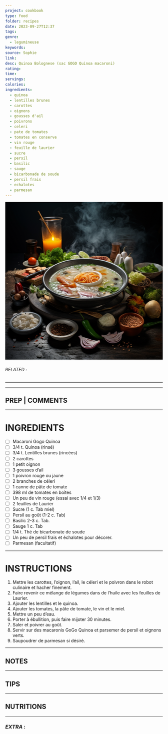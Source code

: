 ```yaml
---
project: cookbook
type: food
folder: recipes
date: 2023-09-27T12:37
tags: 
genre:
  - legumineuse
keywords: 
source: Sophie
link: 
desc: Quinoa Bolognese (sac GOGO Quinoa macaroni)
rating: 
time: 
servings: 
calories: 
ingredients:
  - quinoa
  - lentilles brunes
  - carottes
  - oignons
  - gousses d'ail
  - poivrons
  - celeri
  - pate de tomates
  - tomates en conserve
  - vin rouge
  - feuille de laurier
  - sucre
  - persil
  - basilic
  - sauge
  - bicarbonade de soude
  - persil frais
  - echalotes
  - parmesan
---
```


![IMAGE](_default.png)

###### *RELATED* : 
---


---
## PREP | COMMENTS



---
# INGREDIENTS

- [ ] Macaroni Gogo Quinoa
- [ ] 3/4 t. Quinoa (rinsé)
- [ ] 3/4 t. Lentilles brunes (rincées)
- [ ] 2 carottes
- [ ] 1 petit oignon
- [ ] 3 gousses d’ail
- [ ] 1 poivron rouge ou jaune
- [ ] 2 branches de céleri
- [ ] 1 canne de pâte de tomate
- [ ] 398 ml de tomates en boîtes
- [ ] Un peu de vin rouge (essai avec 1/4 et 1/3)
- [ ] 2 feuilles de Laurier
- [ ] Sucre (1 c. Tab miel)
- [ ] Persil au goût (1-2 c. Tab)
- [ ] Basilic 2-3 c. Tab.
- [ ] Sauge 1 c. Tab
- [ ] 1/4 t. Thé de bicarbonate de soude
- [ ] Un peu de persil frais et échalotes pour décorer. 
- [ ] Parmesan (facultatif)

---
# INSTRUCTIONS

1. Mettre les carottes, l’oignon, l’ail, le céleri et le poivron dans le robot culinaire et hacher finement. 
2. Faire revenir ce mélange de légumes dans de l’huile avec les feuilles de Laurier.
3. Ajouter les lentilles et le quinoa.
4. Ajouter les tomates, la pâte de tomate, le vin et le miel.
5. Mettre un peu d’eau.
6. Porter à ébullition, puis faire mijoter 30 minutes. 
7. Saler et poivrer au goût.
8. Servir sur des macaronis GoGo Quinoa et parsemer de persil et oignons verts. 
9. Saupoudrer de parmesan si désiré.

---
## NOTES



---
## TIPS



---
## NUTRITIONS



---
### *EXTRA* :



